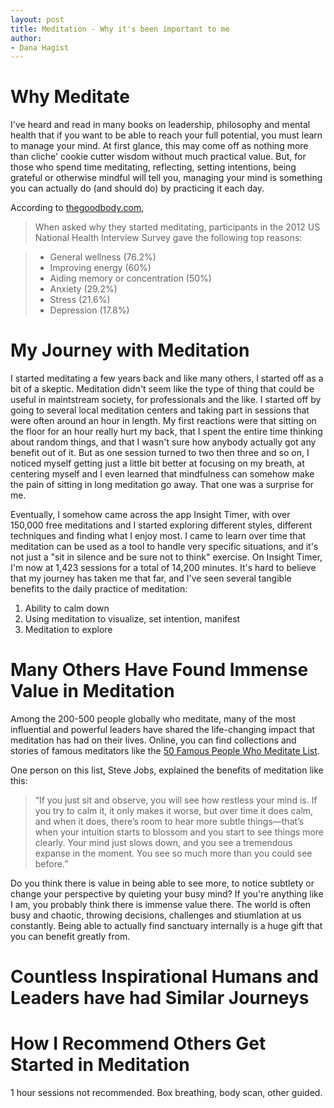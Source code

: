 ```yaml
---
layout: post
title: Meditation - Why it's been important to me
author:
- Dana Hagist
---
```


# Why Meditate
I've heard and read in many books on leadership, philosophy and mental health that if you want to be able to reach your full potential, you must learn to manage your mind. At first glance, this may come off as nothing more than cliche' cookie cutter wisdom without much practical value. But, for those who spend time meditating, reflecting, setting intentions, being grateful or otherwise mindful will tell you, managing your mind is something you can actually do (and should do) by practicing it each day. 

According to [thegoodbody.com](https://www.thegoodbody.com/meditation-statistics/),

> When asked why they started meditating, participants in the 2012 US National Health Interview Survey gave the following top reasons:

> - General wellness (76.2%)
> - Improving energy (60%)
> - Aiding memory or concentration (50%)
> - Anxiety (29.2%)
> - Stress (21.6%)
> - Depression (17.8%)

# My Journey with Meditation
I started meditating a few years back and like many others, I started off as a bit of a skeptic. Meditation didn't seem like the type of thing that could be useful in maintstream society, for professionals and the like. I started off by going to several local meditation centers and taking part in sessions that were often around an hour in length. My first reactions were that sitting on the floor for an hour really hurt my back, that I spent the entire time thinking about random things, and that I wasn't sure how anybody actually got any benefit out of it. But as one session turned to two then three and so on, I noticed myself getting just a little bit better at focusing on my breath, at centering myself and I even learned that mindfulness can somehow make the pain of sitting in long meditation go away. That one was a surprise for me.

Eventually, I somehow came across the app Insight Timer, with over 150,000 free meditations and I started exploring different styles, different techniques and finding what I enjoy most. I came to learn over time that meditation can be used as a tool to handle very specific situations, and it's not just a "sit in silence and be sure not to think" exercise. On Insight Timer, I'm now at 1,423 sessions for a total of 14,200 minutes. It's hard to believe that my journey has taken me that far, and I've seen several tangible benefits to the daily practice of meditation:

1) Ability to calm down
2) Using meditation to visualize, set intention, manifest
3) Meditation to explore

# Many Others Have Found Immense Value in Meditation
Among the 200-500 people globally who meditate, many of the most influential and powerful leaders have shared the life-changing impact that meditation has had on their lives. Online, you can find collections and stories of famous meditators like the [50 Famous People Who Meditate List](https://www.meditationwise.com/50-famous-people-who-meditate). 

One person on this list, Steve Jobs, explained the benefits of meditation like this:

> “If you just sit and observe, you will see how restless your mind is. If you try to calm it, it only makes it worse, but over time it does calm, and when it does, there’s room to hear more subtle things—that’s when your intuition starts to blossom and you start to see things more clearly. Your mind just slows down, and you see a tremendous expanse in the moment. You see so much more than you could see before.”

Do you think there is value in being able to see more, to notice subtlety or change your perspective by quieting your busy mind? If you're anything like I am, you probably think there is immense value there. The world is often busy and chaotic, throwing decisions, challenges and stiumlation at us constantly. Being able to actually find sanctuary internally is a huge gift that you can benefit greatly from.

# Countless Inspirational Humans and Leaders have had Similar Journeys


# How I Recommend Others Get Started in Meditation
1 hour sessions not recommended. Box breathing, body scan, other guided.

